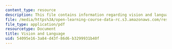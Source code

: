 ```yaml
---
content_type: resource
description: This file contains information regarding vision and language.
file: /media/https%3A/open-learning-course-data-rc.s3.amazonaws.com/res-9-003-brains-minds-and-machines-summer-course-summer-2015/54095e163a84d43f86d6b3299931b40f_MITRES_9_003SUM15_Lec5-1.pdf
file_type: application/pdf
resourcetype: Document
title: Vision and Language
uid: 54095e16-3a84-d43f-86d6-b3299931b40f
---
```

